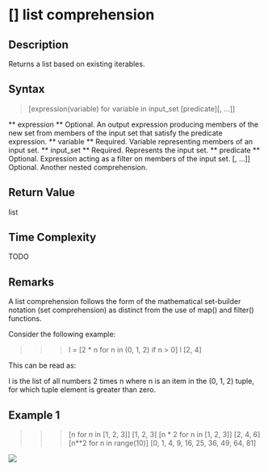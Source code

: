 

# [] list comprehension

## Description

Returns a list based on existing iterables.

## Syntax

> [expression(variable) for variable in input_set [predicate][, …]]

** expression **
    Optional. An output expression producing members of the new set from members of the input set that satisfy the predicate expression.
** variable **
    Required. Variable representing members of an input set.
** input_set **
    Required. Represents the input set.
** predicate **
    Optional. Expression acting as a filter on members of the input set.
[, …]]
    Optional. Another nested comprehension.

## Return Value
list

## Time Complexity
TODO

## Remarks

A list comprehension follows the form of the mathematical set-builder notation (set comprehension) as distinct from the use of map() and filter() functions.

Consider the following example:

>>> l = [2 * n for n in (0, 1, 2) if n > 0]
>>> l
[2, 4]

This can be read as:

l is the list of all numbers 2 times n where n is an item in the (0, 1, 2) tuple, for which tuple element is greater than zero.

## Example 1

>>> [n for n in [1, 2, 3]]
[1, 2, 3]
>>> [n * 2 for n in [1, 2, 3]]
[2, 4, 6]
>>> [n**2 for n in range(10)]
[0, 1, 4, 9, 16, 25, 36, 49, 64, 81]


![](https://data-flair.training/blogs/wp-content/uploads/sites/2/2018/01/Python-List-Comprehension.jpg)
